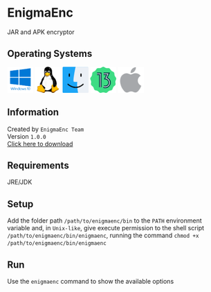 # EnigmaEnc
JAR and APK encryptor

## Operating Systems
<p>
  <img src="/operating-system-icons/windows.png" width="60" height="60">
  <img src="/operating-system-icons/linux.png" width="60" height="60">
  <img src="/operating-system-icons/macos.png" width="60" height="60">
  <img src="/operating-system-icons/android.png" width="60" height="60">
  <img src="/operating-system-icons/ios.png" width="60" height="60">
</p>

## Information
Created by ```EnigmaEnc Team```
<br>
Version ```1.0.0```
<br>
[Click here to download](https://github.com/enigmaenc-team/enigmaenc-download/releases/latest)

## Requirements
JRE/JDK

## Setup
Add the folder path ```/path/to/enigmaenc/bin``` to the ```PATH``` environment variable and, in ```Unix-like```, give execute permission to the shell script ```/path/to/enigmaenc/bin/enigmaenc```, running the command ```chmod +x /path/to/enigmaenc/bin/enigmaenc```

## Run
Use the ```enigmaenc``` command to show the available options

